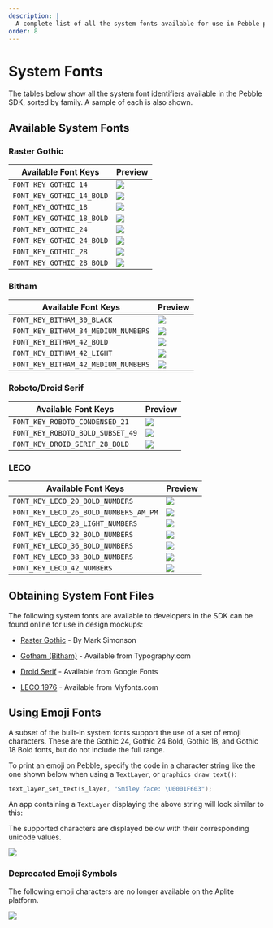 ```yaml
---
description: |
  A complete list of all the system fonts available for use in Pebble projects.
order: 8
---
```


# System Fonts

The tables below show all the system font identifiers available in the Pebble
SDK, sorted by family. A sample of each is also shown.

## Available System Fonts

### Raster Gothic

<table>
  <thead>
    <th>Available Font Keys</th>
    <th>Preview</th>
  </thead>
  <tbody>
    <tr>
      <td><code>FONT_KEY_GOTHIC_14</code></td>
      <td><img src="/images/guides/app-resources/fonts/gothic_14_preview.png"/></td>
    </tr><tr>
      <td><code>FONT_KEY_GOTHIC_14_BOLD</code></td>
      <td><img src="/images/guides/app-resources/fonts/gothic_14_bold_preview.png"/></td>
    </tr><tr>
      <td><code>FONT_KEY_GOTHIC_18</code></td>
      <td><img src="/images/guides/app-resources/fonts/gothic_18_preview.png"/></td>
    </tr><tr>
      <td><code>FONT_KEY_GOTHIC_18_BOLD</code></td>
      <td><img src="/images/guides/app-resources/fonts/gothic_18_bold_preview.png"/></td>
    </tr><tr>
      <td><code>FONT_KEY_GOTHIC_24</code></td>
      <td><img src="/images/guides/app-resources/fonts/gothic_24_preview.png"/></td>
    </tr><tr>
      <td><code>FONT_KEY_GOTHIC_24_BOLD</code></td>
      <td><img src="/images/guides/app-resources/fonts/gothic_24_bold_preview.png"/></td>
    </tr><tr>
      <td><code>FONT_KEY_GOTHIC_28</code></td>
      <td><img src="/images/guides/app-resources/fonts/gothic_28_preview.png"/></td>
    </tr><tr>
      <td><code>FONT_KEY_GOTHIC_28_BOLD</code></td>
      <td><img src="/images/guides/app-resources/fonts/gothic_28_bold_preview.png"/></td>
    </tr>
  </tbody>
</table>


### Bitham

<table>
  <thead>
    <th>Available Font Keys</th>
    <th>Preview</th>
  </thead>
  <tbody>
    <tr>
      <td><code>FONT_KEY_BITHAM_30_BLACK</code></td>
      <td><img src="/images/guides/app-resources/fonts/bitham_30_black_preview.png"/></td>
    </tr><tr>
      <td><code>FONT_KEY_BITHAM_34_MEDIUM_NUMBERS</code></td>
      <td><img src="/images/guides/app-resources/fonts/bitham_34_medium_numbers_preview.png"/></td>
    </tr><tr>
      <td><code>FONT_KEY_BITHAM_42_BOLD</code></td>
      <td><img src="/images/guides/app-resources/fonts/bitham_42_bold_preview.png"/></td>
    </tr><tr>
      <td><code>FONT_KEY_BITHAM_42_LIGHT</code></td>
      <td><img src="/images/guides/app-resources/fonts/bitham_42_light_preview.png"/></td>
    </tr><tr>
      <td><code>FONT_KEY_BITHAM_42_MEDIUM_NUMBERS</code></td>
      <td><img src="/images/guides/app-resources/fonts/bitham_42_medium_numbers_preview.png"/></td>
    </tr>
  </tbody>
</table>


### Roboto/Droid Serif

<table>
  <thead>
    <th>Available Font Keys</th>
    <th>Preview</th>
  </thead>
  <tbody>
    <tr>
      <td><code>FONT_KEY_ROBOTO_CONDENSED_21</code></td>
      <td><img src="/images/guides/app-resources/fonts/roboto_21_condensed_preview.png"/></td>
    </tr><tr>
      <td><code>FONT_KEY_ROBOTO_BOLD_SUBSET_49</code></td>
      <td><img src="/images/guides/app-resources/fonts/roboto_49_bold_subset_preview.png"/></td>
    </tr><tr>
      <td><code>FONT_KEY_DROID_SERIF_28_BOLD</code></td>
      <td><img src="/images/guides/app-resources/fonts/droid_28_bold_preview.png"/></td>
    </tr>
  </tbody>
</table>


### LECO

<table>
  <thead>
    <th>Available Font Keys</th>
    <th>Preview</th>
  </thead>
  <tbody>
    <tr>
      <td><code>FONT_KEY_LECO_20_BOLD_NUMBERS</code></td>
      <td><img src="/images/guides/app-resources/fonts/leco_20_bold_preview.png"/></td>
    </tr><tr>
      <td><code>FONT_KEY_LECO_26_BOLD_NUMBERS_AM_PM</code></td>
      <td><img src="/images/guides/app-resources/fonts/leco_26_bold_preview.png"/></td>
    </tr><tr>
      <td><code>FONT_KEY_LECO_28_LIGHT_NUMBERS</code></td>
      <td><img src="/images/guides/app-resources/fonts/leco_28_light_preview.png"/></td>
    </tr><tr>
      <td><code>FONT_KEY_LECO_32_BOLD_NUMBERS</code></td>
      <td><img src="/images/guides/app-resources/fonts/leco_32_bold_preview.png"/></td>
    </tr><tr>
      <td><code>FONT_KEY_LECO_36_BOLD_NUMBERS</code></td>
      <td><img src="/images/guides/app-resources/fonts/leco_36_bold_preview.png"/></td>
    </tr><tr>
      <td><code>FONT_KEY_LECO_38_BOLD_NUMBERS</code></td>
      <td><img src="/images/guides/app-resources/fonts/leco_38_bold_preview.png"/></td>
    </tr><tr>
      <td><code>FONT_KEY_LECO_42_NUMBERS</code></td>
      <td><img src="/images/guides/app-resources/fonts/leco_42_preview.png"/></td>
    </tr>
  </tbody>
</table>


## Obtaining System Font Files

The following system fonts are available to developers in the SDK can be found
online for use in design mockups:

* [Raster Gothic](http://www.marksimonson.com/) - By Mark Simonson

* [Gotham (Bitham)](http://www.typography.com/fonts/gotham/overview/) -
  Available from Typography.com

* [Droid Serif](https://www.google.com/fonts/specimen/Droid+Serif) - Available
  from Google Fonts

* [LECO 1976](https://www.myfonts.com/fonts/carnoky/leco-1976/) - Available from
  Myfonts.com


## Using Emoji Fonts

A subset of the built-in system fonts support the use of a set of emoji
characters. These are the Gothic 24, Gothic 24 Bold, Gothic 18, and Gothic 18
Bold fonts, but do not include the full range.

To print an emoji on Pebble, specify the code in a character string like the one
shown below when using a ``TextLayer``, or ``graphics_draw_text()``:

```c
text_layer_set_text(s_layer, "Smiley face: \U0001F603");
```

An app containing a ``TextLayer`` displaying the above string will look similar
to this:

<PebbleScreenshot
  src="/images/guides/pebble-apps/resources/emoji-screenshot.png"
  wrapper="steel-black"
  center
/>

The supported characters are displayed below with their corresponding unicode
values.

<img style="align: center;" src="/images/guides/pebble-apps/resources/emoji1.png"/>

### Deprecated Emoji Symbols

The following emoji characters are no longer available on the Aplite platform.

<img style="align: center;" src="/images/guides/pebble-apps/resources/emoji-unsupported.png"/>
